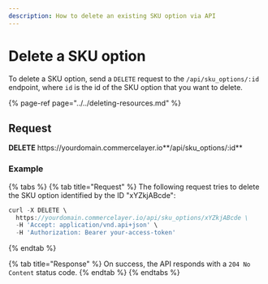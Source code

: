 ```yaml
---
description: How to delete an existing SKU option via API
---
```


# Delete a SKU option

To delete a SKU option, send a `DELETE` request to the `/api/sku_options/:id` endpoint, where `id` is the id of the SKU option that you want to delete.

{% page-ref page="../../deleting-resources.md" %}

## Request

**DELETE** https://<i></i>yourdomain.commercelayer.io**/api/sku_options/:id**

### Example

{% tabs %}
{% tab title="Request" %}
The following request tries to delete the SKU option identified by the ID "xYZkjABcde":

```javascript
curl -X DELETE \
  https://yourdomain.commercelayer.io/api/sku_options/xYZkjABcde \
  -H 'Accept: application/vnd.api+json' \
  -H 'Authorization: Bearer your-access-token'
```
{% endtab %}

{% tab title="Response" %}
On success, the API responds with a `204 No Content` status code.
{% endtab %}
{% endtabs %}
